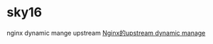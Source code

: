 # sky16
nginx dynamic mange upstream [Nginx的upstream dynamic manage](http://wangfakang.github.io/sky16)
